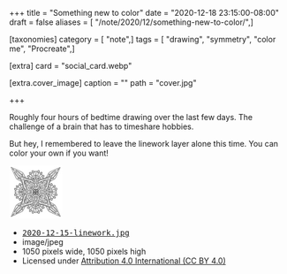 +++
title = "Something new to color"
date = "2020-12-18 23:15:00-08:00"
draft = false
aliases = [ "/note/2020/12/something-new-to-color/",]

[taxonomies]
category = [ "note",]
tags = [ "drawing", "symmetry", "color me", "Procreate",]

[extra]
card = "social_card.webp"

[extra.cover_image]
caption = ""
path = "cover.jpg"

+++

Roughly four hours of bedtime drawing over the last few days.
The challenge of a brain that has to timeshare hobbies.

But hey, I remembered to leave the linework layer alone this time.
You can color your own if you want!

<div class="image-link">
  <div class="image-link-preview">
    <a href="2020-12-15-linework.jpg">
      <img src="2020-12-15-linework-96x96.jpg" alt="thumbnail of linked image">
    </a>
  </div>
  <div class="image-link-details">
    <ul>
      <li>
        <a href="2020-12-15-linework.jpg">
          <tt>2020-12-15-linework.jpg</tt>
        </a>
      </li>
      <li>image/jpeg</li>
      <li>1050 pixels wide, 1050 pixels high</li>
      <li>Licensed under <a href="https://creativecommons.org/licenses/by/4.0/">Attribution 4.0 International (CC BY 4.0)</a></li>
    </ul>
  </div>
</div>